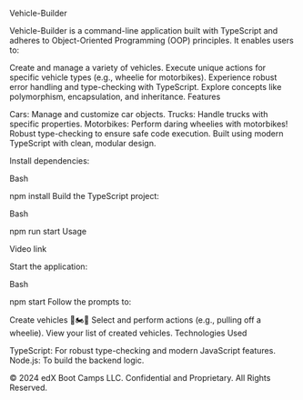 Vehicle-Builder

Vehicle-Builder is a command-line application built with TypeScript and adheres to Object-Oriented Programming (OOP) principles. It enables users to:

Create and manage a variety of vehicles.
Execute unique actions for specific vehicle types (e.g., wheelie for motorbikes).
Experience robust error handling and type-checking with TypeScript.
Explore concepts like polymorphism, encapsulation, and inheritance.
Features

Cars: Manage and customize car objects.
Trucks: Handle trucks with specific properties.
Motorbikes: Perform daring wheelies with motorbikes!
Robust type-checking to ensure safe code execution.
Built using modern TypeScript with clean, modular design.

Install dependencies:

Bash

npm install
Build the TypeScript project:

Bash

npm run start
Usage

Video link

Start the application:

Bash

npm start
Follow the prompts to:

Create vehicles 🚗🏍️🚛
Select and perform actions (e.g., pulling off a wheelie).
View your list of created vehicles.
Technologies Used

TypeScript: For robust type-checking and modern JavaScript features.
Node.js: To build the backend logic.



&copy; 2024 edX Boot Camps LLC. Confidential and Proprietary. All Rights Reserved.
